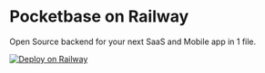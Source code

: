 # Pocketbase on Railway

Open Source backend for your next SaaS and Mobile app in 1 file.

[![Deploy on Railway](https://railway.app/button.svg)](https://railway.app/template/XfUmjI?referralCode=azaars)
